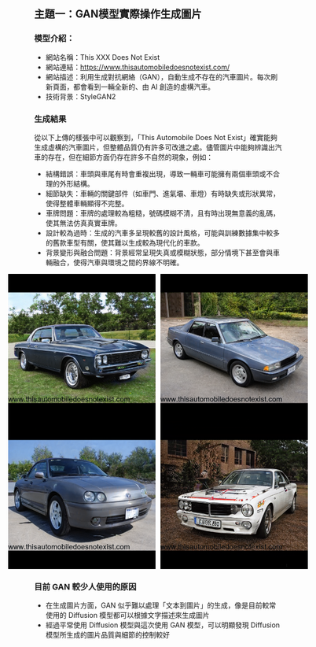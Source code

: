 ## 主題一：GAN模型實際操作生成圖片
### 模型介紹：
* 網站名稱：This XXX Does Not Exist
* 網站連結：https://www.thisautomobiledoesnotexist.com/
* 網站描述：​利用生成對抗網絡（GAN），自動生成不存在的汽車圖片。每次刷新頁面，都會看到一輛全新的、由 AI 創造的虛構汽車。
* 技術背景：StyleGAN2

### 生成結果
從以下上傳的樣張中可以觀察到，「This Automobile Does Not Exist」確實能夠生成虛構的汽車圖片，但整體品質仍有許多可改進之處。儘管圖片中能夠辨識出汽車的存在，但在細節方面仍存在許多不自然的現象，例如：
* 結構錯誤：車頭與車尾有時會重複出現，導致一輛車可能擁有兩個車頭或不合理的外形結構。
* 細節缺失：車輛的關鍵部件（如車門、進氣壩、車燈）有時缺失或形狀異常，使得整體車輛顯得不完整。
* 車牌問題：車牌的處理較為粗糙，號碼模糊不清，且有時出現無意義的亂碼，使其無法仿真真實車牌。
* 設計較為過時：生成的汽車多呈現較舊的設計風格，可能與訓練數據集中較多的舊款車型有關，使其難以生成較為現代化的車款。
* 背景變形與融合問題：背景經常呈現失真或模糊狀態，部分情境下甚至會與車輛融合，使得汽車與環境之間的界線不明確。

<div style="display: flex; justify-content: center;">
  <img src="img/thisautomobiledoesnotexist(1).png" alt="圖片 1" width="300" style="margin-right: 10px;">
  <img src="img/thisautomobiledoesnotexist(2).png" alt="圖片 2" width="300">
</div>

<div style="display: flex; justify-content: center;">
  <img src="img/thisautomobiledoesnotexist(3).png" alt="圖片 3" width="300" style="margin-right: 10px;">
  <img src="img/thisautomobiledoesnotexist(4).png" alt="圖片 4" width="300">
</div>

### 目前 GAN 較少人使用的原因
* 在生成圖片方面，GAN 似乎難以處理「文本到圖片」的生成，像是目前較常使用的 Diffusion 模型都可以根據文字描述來生成圖片
* 經過平常使用 Diffusion 模型與這次使用 GAN 模型，可以明顯發現 Diffusion 模型所生成的圖片品質與細節的控制較好

